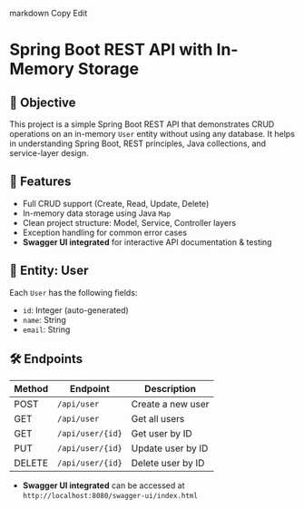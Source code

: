 markdown
Copy
Edit
# Spring Boot REST API with In-Memory Storage

## 📌 Objective

This project is a simple Spring Boot REST API that demonstrates CRUD operations on an in-memory `User` entity without using any database. It helps in understanding Spring Boot, REST principles, Java collections, and service-layer design.

## 🚀 Features

- Full CRUD support (Create, Read, Update, Delete)
- In-memory data storage using Java `Map`
- Clean project structure: Model, Service, Controller layers
- Exception handling for common error cases
- **Swagger UI integrated** for interactive API documentation & testing

## 🧾 Entity: User

Each `User` has the following fields:
- `id`: Integer (auto-generated)
- `name`: String
- `email`: String

## 🛠️ Endpoints

| Method | Endpoint      | Description             |
|--------|---------------|-------------------------|
| POST   | `/api/user`      | Create a new user       |
| GET    | `/api/user`      | Get all users           |
| GET    | `/api/user/{id}` | Get user by ID          |
| PUT    | `/api/user/{id}` | Update user by ID       |
| DELETE | `/api/user/{id}` | Delete user by ID       |

- **Swagger UI integrated** can be accessed at `http://localhost:8080/swagger-ui/index.html`